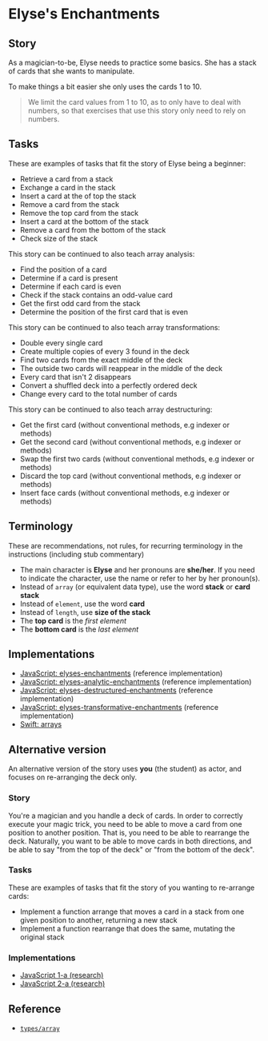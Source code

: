 # Elyse's Enchantments

## Story

As a magician-to-be, Elyse needs to practice some basics. She has a stack of cards that she wants to manipulate.

To make things a bit easier she only uses the cards 1 to 10.

> <!-- not part of the story -->
>
> We limit the card values from 1 to 10, as to only have to deal with numbers,
> so that exercises that use this story only need to rely on numbers.

## Tasks

These are examples of tasks that fit the story of Elyse being a beginner:

- Retrieve a card from a stack
- Exchange a card in the stack
- Insert a card at the of top the stack
- Remove a card from the stack
- Remove the top card from the stack
- Insert a card at the bottom of the stack
- Remove a card from the bottom of the stack
- Check size of the stack

This story can be continued to also teach array analysis:

- Find the position of a card
- Determine if a card is present
- Determine if each card is even
- Check if the stack contains an odd-value card
- Get the first odd card from the stack
- Determine the position of the first card that is even

This story can be continued to also teach array transformations:

- Double every single card
- Create multiple copies of every 3 found in the deck
- Find two cards from the exact middle of the deck
- The outside two cards will reappear in the middle of the deck
- Every card that isn't 2 disappears
- Convert a shuffled deck into a perfectly ordered deck
- Change every card to the total number of cards

This story can be continued to also teach array destructuring:

- Get the first card (without conventional methods, e.g indexer or methods)
- Get the second card (without conventional methods, e.g indexer or methods)
- Swap the first two cards (without conventional methods, e.g indexer or methods)
- Discard the top card (without conventional methods, e.g indexer or methods)
- Insert face cards (without conventional methods, e.g indexer or methods)

## Terminology

These are recommendations, not rules, for recurring terminology in the instructions (including stub commentary)

- The main character is **Elyse** and her pronouns are **she/her**. If you need to indicate the character, use the name or refer to her by her pronoun(s).
- Instead of `array` (or equivalent data type), use the word **stack** or **card stack**
- Instead of `element`, use the word **card**
- Instead of `length`, use **size of the stack**
- The **top card** is the _first element_
- The **bottom card** is the _last element_

## Implementations

- [JavaScript: elyses-enchantments][implementation-javascript] (reference implementation)
- [JavaScript: elyses-analytic-enchantments][implementation-javascript-2] (reference implementation)
- [JavaScript: elyses-destructured-enchantments][implementation-javascript-3] (reference implementation)
- [JavaScript: elyses-transformative-enchantments][implementation-javascript-4] (reference implementation)
- [Swift: arrays][implementation-swift]

## Alternative version

An alternative version of the story uses **you** (the student) as actor, and focuses on re-arranging the deck only.

### Story

You're a magician and you handle a deck of cards. In order to correctly execute your magic trick, you need to be able to move a card from one position to another position. That is, you need to be able to rearrange the deck. Naturally, you want to be able to move cards in both directions, and be able to say "from the top of the deck" or "from the bottom of the deck".

### Tasks

These are examples of tasks that fit the story of you wanting to re-arrange cards:

- Implement a function arrange that moves a card in a stack from one given position to another, returning a new stack
- Implement a function rearrange that does the same, mutating the original stack

### Implementations

- [JavaScript 1-a (research)][implementation-javascript-research-1-a]
- [JavaScript 2-a (research)][implementation-javascript-research-2-a]

## Reference

- [`types/array`][types-array]

[types-array]: https://github.com/exercism/v3/blob/main/reference/types/array.md
[implementation-javascript]: https://github.com/exercism/javascript/blob/main/exercises/concept/elyses-enchantments/.docs/instructions.md
[implementation-javascript-2]: https://github.com/exercism/javascript/blob/main/exercises/concept/elyses-analytic-enchantments/.docs/instructions.md
[implementation-javascript-3]: https://github.com/exercism/javascript/blob/main/exercises/concept/elyses-destructured-enchantments/.docs/instructions.md
[implementation-javascript-4]: https://github.com/exercism/javascript/blob/main/exercises/concept/elyses-transformative-enchantments/.docs/instructions.md
[implementation-javascript-research-1-a]: https://github.com/exercism/research_experiment_1/tree/master/exercises/javascript-1-a
[implementation-javascript-research-2-a]: https://github.com/exercism/research_experiment_1/tree/master/exercises/javascript-2-a
[implementation-swift]: https://github.com/exercism/swift/blob/main/exercises/concept/magician-in-training/.docs/instructions.md
